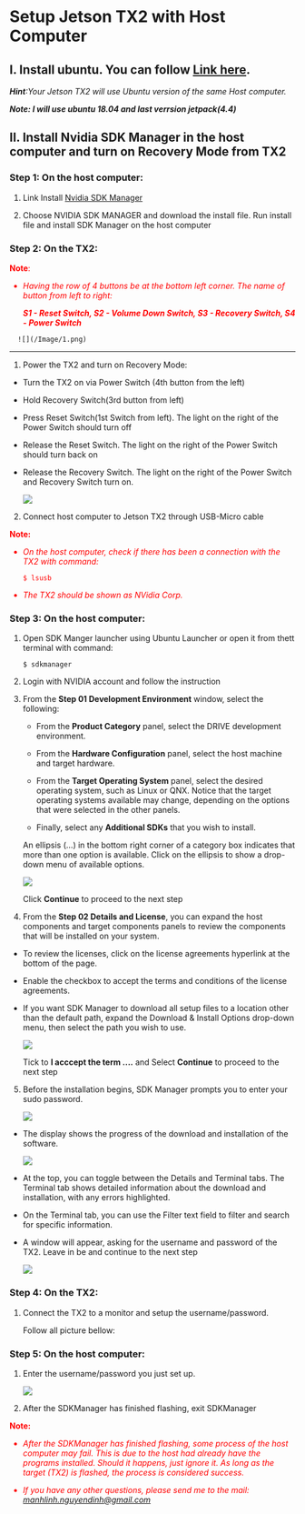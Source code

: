 # Setup Jetson TX2 with Host Computer

## **I. Install ubuntu. You can follow [Link here](https://github.com/Linhndm/Install_ubuntu).**
***Hint**:Your Jetson TX2 will use Ubuntu version of the same Host computer.*

***Note: I will use ubuntu 18.04 and last verrsion jetpack(4.4)***

## **II. Install Nvidia SDK Manager in the host computer and turn on Recovery Mode from TX2**
### **Step 1: On the host computer**:



1. Link Install [Nvidia SDK Manager](https://developer.nvidia.com/embedded/downloads)

2. Choose NVIDIA SDK MANAGER and download the install file. Run install file and install SDK Manager on the host computer



### **Step 2: On the TX2**:
<span style="color:red">

 **Note**:

  * *Having the row of 4 buttons be at the bottom left corner. The name of button from left to right:*
   
      ***S1 - Reset Switch, S2 - Volume Down Switch, S3 - Recovery Switch, S4 - Power Switch***

</span>

      ![](/Image/1.png)

***
1. Power the TX2 and turn on Recovery Mode:
* Turn the TX2 on via Power Switch (4th button from the left)
* Hold Recovery Switch(3rd button from left) 
* Press Reset Switch(1st Switch from left). The light on the right of the Power Switch should turn off
* Release the Reset Switch. The light on the right of the Power Switch should turn back on
* Release the Recovery Switch. The light on the right of the Power Switch and Recovery Switch turn on.
   
   ![](/Image/2.png)

2. Connect host computer to Jetson TX2 through USB-Micro cable

<span style="color:red">

**Note:**

* *On the host computer, check if there has been a connection with the TX2 with command:* 
   ```
   $ lsusb
   ```
* *The TX2 should be shown as NVidia Corp.* 

</span>


### **Step 3: On the host computer**:
1. Open SDK Manger launcher using Ubuntu Launcher or open it from thett terminal with command: 

   ```
   $ sdkmanager
   ```
2. Login with NVIDIA account and follow the instruction
3. From the **Step 01 Development Environment** window, select the following:

   * From the **Product Category** panel, select the DRIVE development environment.

   * From the **Hardware Configuration** panel, select the host machine and target hardware.

   * From the **Target Operating System** panel, select the desired operating system, such as Linux or QNX. Notice that the target operating systems available may change, depending on the options that were selected in the other panels.

   * Finally, select any **Additional SDKs** that you wish to install.

   An ellipsis (...) in the bottom right corner of a category box indicates that more than one option is available. Click on the ellipsis to show a drop-down menu of available options.

   ![](/Image/3.png)

   Click **Continue** to proceed to the next step

4. From the **Step 02 Details and License**, you can expand the host components and target components panels to review the components that will be installed on your system.

* To review the licenses, click on the license agreements hyperlink at the bottom of the page.

* Enable the checkbox to accept the terms and conditions of the license agreements.

* If you want SDK Manager to download all setup files to a location other than the default path, expand the Download & Install Options drop-down menu, then select the path you wish to use.

   ![](/Image/4.png)

   Tick to **I acccept the term ....** and Select **Continue** to proceed to the next step

5. Before the installation begins, SDK Manager prompts you to enter your sudo password.
   
   ![](/Image/5.png)

* The display shows the progress of the download and installation of the software.
  
   ![](/Image/6.png)

* At the top, you can toggle between the Details and Terminal tabs. The Terminal tab shows detailed information about the download and installation, with any errors highlighted.
* On the Terminal tab, you can use the Filter text field to filter and search for specific information.
* A window will appear, asking for the username and password of the TX2. Leave in be and continue to the next step
   
   ![](/Image/7.png)


### **Step 4: On the TX2**:
1. Connect the TX2 to a monitor and setup the username/password.
   
   Follow all picture bellow:


### **Step 5: On the host computer**:
1. Enter the username/password you just set up.
   
   ![](/Image/7.png)
2. After the SDKManager has finished flashing, exit SDKManager

<span style="color:red">

**Note:**

* *After the SDKManager has finished flashing, some process of the host computer may fail. This is due to the host had already have the programs installed. Should it happens, just ignore it. As long as the target (TX2) is flashed, the process is considered success.*

* *If you have any other questions, please send me to the mail: manhlinh.nguyendinh@gmail.com*

</span>